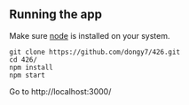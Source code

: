 ## Running the app
Make sure [node](https://nodejs.org/en/download/) is installed on your system.
```
git clone https://github.com/dongy7/426.git
cd 426/
npm install
npm start
```
Go to http://localhost:3000/